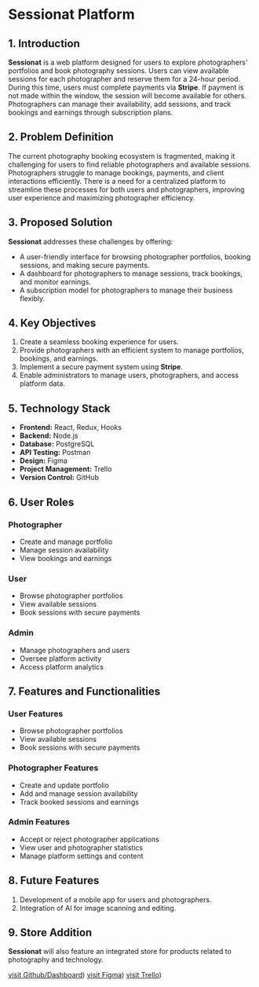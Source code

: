 # Sessionat Platform

## 1. Introduction
**Sessionat** is a web platform designed for users to explore photographers' portfolios and book photography sessions. Users can view available sessions for each photographer and reserve them for a 24-hour period. During this time, users must complete payments via **Stripe**. If payment is not made within the window, the session will become available for others. Photographers can manage their availability, add sessions, and track bookings and earnings through subscription plans.

## 2. Problem Definition
The current photography booking ecosystem is fragmented, making it challenging for users to find reliable photographers and available sessions. Photographers struggle to manage bookings, payments, and client interactions efficiently. There is a need for a centralized platform to streamline these processes for both users and photographers, improving user experience and maximizing photographer efficiency.

## 3. Proposed Solution
**Sessionat** addresses these challenges by offering:
- A user-friendly interface for browsing photographer portfolios, booking sessions, and making secure payments.
- A dashboard for photographers to manage sessions, track bookings, and monitor earnings.
- A subscription model for photographers to manage their business flexibly.

## 4. Key Objectives
1. Create a seamless booking experience for users.
2. Provide photographers with an efficient system to manage portfolios, bookings, and earnings.
3. Implement a secure payment system using **Stripe**.
4. Enable administrators to manage users, photographers, and access platform data.

## 5. Technology Stack
- **Frontend:** React, Redux, Hooks
- **Backend:** Node.js
- **Database:** PostgreSQL
- **API Testing:** Postman
- **Design:** Figma
- **Project Management:** Trello
- **Version Control:** GitHub

## 6. User Roles
### Photographer
- Create and manage portfolio
- Manage session availability
- View bookings and earnings

### User
- Browse photographer portfolios
- View available sessions
- Book sessions with secure payments

### Admin
- Manage photographers and users
- Oversee platform activity
- Access platform analytics

## 7. Features and Functionalities
### User Features
- Browse photographer portfolios
- View available sessions
- Book sessions with secure payments

### Photographer Features
- Create and update portfolio
- Add and manage session availability
- Track booked sessions and earnings

### Admin Features
- Accept or reject photographer applications
- View user and photographer statistics
- Manage platform settings and content

## 8. Future Features
1. Development of a mobile app for users and photographers.
2. Integration of AI for image scanning and editing.

## 9. Store Addition
**Sessionat** will also feature an integrated store for products related to photography and technology.


[visit Github/Dashboard](https://github.com/reemnedal/Dashboard-Master.git))
[visit Figma](https://www.figma.com/design/W4P2Ir10sKXffPSyGY8mlZ/Masterpiece?node-id=0-1&t=TXFtdbGXLZ6aYcnE-1))
[visit Trello](https://trello.com/invite/b/671a2d6fbe5d5c07392d74fe/ATTIf18bcda45f1e8c3e92c07d3704a6d1e69C0DC754/masterpiece))

